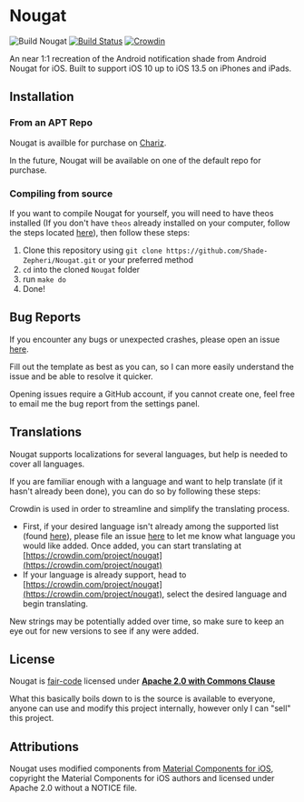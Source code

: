 # Nougat

![Build Nougat](https://github.com/Shade-Zepheri/Nougat/workflows/Build%20Nougat/badge.svg?branch=master&event=push) [![Build Status](https://travis-ci.org/Shade-Zepheri/Nougat.svg?branch=master)](https://travis-ci.org/Shade-Zepheri/Nougat) [![Crowdin](https://badges.crowdin.net/nougat/localized.svg)](https://crowdin.com/project/nougat)

An near 1:1 recreation of the Android notification shade from Android Nougat for iOS. Built to support iOS 10 up to iOS 13.5 on iPhones and iPads.

## Installation

### From an APT Repo

Nougat is availble for purchase on [Chariz](https://chariz.com/buy/nougat).

In the future, Nougat will be available on one of the default repo for purchase.

### Compiling from source

If you want to compile Nougat for yourself, you will need to have theos installed (If you don't have `theos` already installed on your computer, follow the steps located [here](https://github.com/theos/theos/wiki/Installation)), then follow these steps:

1. Clone this repository using `git clone https://github.com/Shade-Zepheri/Nougat.git` or your preferred method
2. `cd` into the cloned `Nougat` folder
3. run `make do`
4. Done!

## Bug Reports

If you encounter any bugs or unexpected crashes, please open an issue [here](https://github.com/Shade-Zepheri/Nougat/issues/new?assignees=&labels=bug&template=bug_report.md&title=).

Fill out the template as best as you can, so I can more easily understand the issue and be able to resolve it quicker.

Opening issues require a GitHub account, if you cannot create one, feel free to email me the bug report from the settings panel.

## Translations

Nougat supports localizations for several languages, but help is needed to cover all languages.

If you are familiar enough with a language and want to help translate (if it hasn't already been done), you can do so by following these steps:

Crowdin is used in order to streamline and simplify the translating process.

- First, if your desired language isn't already among the supported list (found [here](https://crwd.in/nougat)), please file an issue [here](https://github.com/Shade-Zepheri/Nougat/issues/new?assignees=&labels=enhancement%2C+localization&template=localization-support.md&title=) to let me know what language you would like added. Once added, you can start translating at [https://crowdin.com/project/nougat](https://crowdin.com/project/nougat)
- If your language is already support, head to [https://crowdin.com/project/nougat](https://crowdin.com/project/nougat), select the desired language and begin translating.

New strings may be potentially added over time, so make sure to keep an eye out for new versions to see if any were added.

## License

Nougat is [fair-code](https://faircode.io/) licensed under [**Apache 2.0 with Commons Clause**](https://github.com/Shade-Zepheri/Nougat/blob/master/LICENSE)

What this basically boils down to is the source is available to everyone, anyone can use and modify this project internally, however only I can "sell" this project.

## Attributions

Nougat uses modified components from [Material Components for iOS](https://github.com/material-components/material-components-ios), copyright the Material Components for iOS authors and licensed under Apache 2.0 without a NOTICE file.
